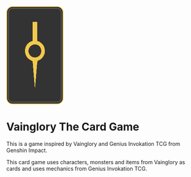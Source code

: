 <img width="150" src="https://github.com/Blizzard4E/vainglory-tcg/blob/main/public/assets/BackCards_02a_Vainglory.png"/>

# Vainglory The Card Game

This is a game inspired by Vainglory and Genius Invokation TCG from Genshin Impact.

This card game uses characters, monsters and items from Vainglory as cards and uses mechanics from Genius Invokation TCG. 

